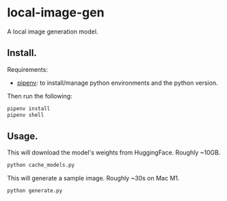 local-image-gen
===============

A local image generation model.

## Install.

Requirements:

 - [pipenv](https://pipenv.pypa.io/en/latest/): to install/manage python environments and the python version.

Then run the following:

```sh
pipenv install
pipenv shell
```

## Usage.

This will download the model's weights from HuggingFace. Roughly ~10GB.

```sh
python cache_models.py
```

This will generate a sample image. Roughly ~30s on Mac M1.

```sh
python generate.py
```

